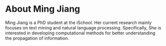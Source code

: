 # About Ming Jiang

Ming Jiang is a PhD student at the iSchool. Her current research mainly
focuses on text mining and natural language processing. Specifically,
She is interested in developing computational methods for better
understanding the propagation of information.
